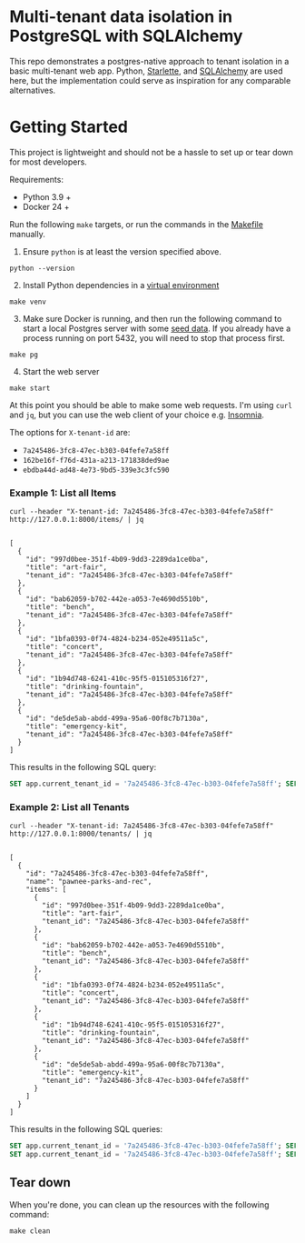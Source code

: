 # Multi-tenant data isolation in PostgreSQL with SQLAlchemy

This repo demonstrates a postgres-native approach to tenant isolation in a basic multi-tenant web app. Python, [Starlette](https://www.starlette.io/), and [SQLAlchemy](https://www.sqlalchemy.org/) are used here, but the implementation could serve as inspiration for any comparable alternatives.

# Getting Started

This project is lightweight and should not be a hassle to set up or tear down for most developers.

Requirements:

- Python 3.9 +
- Docker 24 +

Run the following `make` targets, or run the commands in the [Makefile](./Makefile) manually.

1. Ensure `python` is at least the version specified above.

```
python --version
```

2. Install Python dependencies in a [virtual environment](https://docs.python.org/3/library/venv.html)

```
make venv
```

3. Make sure Docker is running, and then run the following command to start a local Postgres server with some [seed data](./init.sql). If you already have a process running on port 5432, you will need to stop that process first.

```
make pg
```

4. Start the web server

```
make start
```

At this point you should be able to make some web requests. I'm using `curl` and `jq`, but you can use the web client of your choice e.g. [Insomnia](https://github.com/Kong/insomnia).

The options for `X-tenant-id` are:

- `7a245486-3fc8-47ec-b303-04fefe7a58ff`
- `162be16f-f76d-431a-a213-171838ded9ae`
- `ebdba44d-ad48-4e73-9bd5-339e3c3fc590`

### Example 1: List all Items

```console
curl --header "X-tenant-id: 7a245486-3fc8-47ec-b303-04fefe7a58ff" http://127.0.0.1:8000/items/ | jq


[
  {
    "id": "997d0bee-351f-4b09-9dd3-2289da1ce0ba",
    "title": "art-fair",
    "tenant_id": "7a245486-3fc8-47ec-b303-04fefe7a58ff"
  },
  {
    "id": "bab62059-b702-442e-a053-7e4690d5510b",
    "title": "bench",
    "tenant_id": "7a245486-3fc8-47ec-b303-04fefe7a58ff"
  },
  {
    "id": "1bfa0393-0f74-4824-b234-052e49511a5c",
    "title": "concert",
    "tenant_id": "7a245486-3fc8-47ec-b303-04fefe7a58ff"
  },
  {
    "id": "1b94d748-6241-410c-95f5-015105316f27",
    "title": "drinking-fountain",
    "tenant_id": "7a245486-3fc8-47ec-b303-04fefe7a58ff"
  },
  {
    "id": "de5de5ab-abdd-499a-95a6-00f8c7b7130a",
    "title": "emergency-kit",
    "tenant_id": "7a245486-3fc8-47ec-b303-04fefe7a58ff"
  }
]
```

This results in the following SQL query:

```sql
SET app.current_tenant_id = '7a245486-3fc8-47ec-b303-04fefe7a58ff'; SELECT items.id, items.title, items.tenant_id FROM items;
```

### Example 2: List all Tenants

```console
curl --header "X-tenant-id: 7a245486-3fc8-47ec-b303-04fefe7a58ff" http://127.0.0.1:8000/tenants/ | jq


[
  {
    "id": "7a245486-3fc8-47ec-b303-04fefe7a58ff",
    "name": "pawnee-parks-and-rec",
    "items": [
      {
        "id": "997d0bee-351f-4b09-9dd3-2289da1ce0ba",
        "title": "art-fair",
        "tenant_id": "7a245486-3fc8-47ec-b303-04fefe7a58ff"
      },
      {
        "id": "bab62059-b702-442e-a053-7e4690d5510b",
        "title": "bench",
        "tenant_id": "7a245486-3fc8-47ec-b303-04fefe7a58ff"
      },
      {
        "id": "1bfa0393-0f74-4824-b234-052e49511a5c",
        "title": "concert",
        "tenant_id": "7a245486-3fc8-47ec-b303-04fefe7a58ff"
      },
      {
        "id": "1b94d748-6241-410c-95f5-015105316f27",
        "title": "drinking-fountain",
        "tenant_id": "7a245486-3fc8-47ec-b303-04fefe7a58ff"
      },
      {
        "id": "de5de5ab-abdd-499a-95a6-00f8c7b7130a",
        "title": "emergency-kit",
        "tenant_id": "7a245486-3fc8-47ec-b303-04fefe7a58ff"
      }
    ]
  }
]
```

This results in the following SQL queries:

```sql
SET app.current_tenant_id = '7a245486-3fc8-47ec-b303-04fefe7a58ff'; SELECT tenants.id, tenants.name FROM tenants;
SET app.current_tenant_id = '7a245486-3fc8-47ec-b303-04fefe7a58ff'; SELECT items.id, items.title, items.tenant_id FROM items WHERE items.tenant_id = '7a245486-3fc8-47ec-b303-04fefe7a58ff';
```

## Tear down

When you're done, you can clean up the resources with the following command:

```
make clean
```
